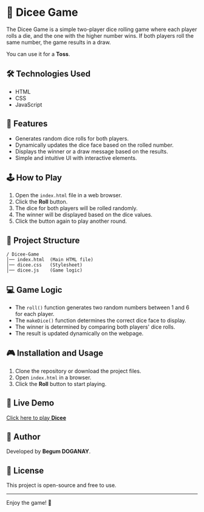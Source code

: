 # 🎲 Dicee Game

The Dicee Game is a simple two-player dice rolling game where each player rolls a die, and the one with the higher number wins. If both players roll the same number, the game results in a draw.

You can use it for a **Toss**.

## 🛠 Technologies Used
- HTML
- CSS
- JavaScript

## 📜 Features
- Generates random dice rolls for both players.
- Dynamically updates the dice face based on the rolled number.
- Displays the winner or a draw message based on the results.
- Simple and intuitive UI with interactive elements.

## 🕹️ How to Play
1. Open the `index.html` file in a web browser.
2. Click the **Roll** button.
3. The dice for both players will be rolled randomly.
4. The winner will be displayed based on the dice values.
5. Click the button again to play another round.

## 📂 Project Structure
```
/ Dicee-Game
│── index.html  (Main HTML file)
│── dicee.css   (Stylesheet)
│── dicee.js    (Game logic)
```

## 💻 Game Logic
- The `roll()` function generates two random numbers between 1 and 6 for each player.
- The `makeDice()` function determines the correct dice face to display.
- The winner is determined by comparing both players' dice rolls.
- The result is updated dynamically on the webpage.

## 🎮 Installation and Usage
1. Clone the repository or download the project files.
2. Open `index.html` in a browser.
3. Click the **Roll** button to start playing.

## 🚀 Live Demo

[Click here to play **Dicee**](https://begumdoganay.github.io/Dicee/)

## 👤 Author
Developed by **Begum DOGANAY**.



## 📝 License

This project is open-source and free to use.


---

Enjoy the game! 🎲
